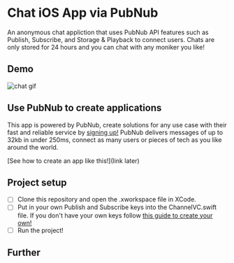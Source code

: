 # Chat iOS App via PubNub
An anonymous chat appliction that uses PubNub API features such as Publish, Subscribe, and Storage & Playback to connect users.  Chats are only stored for 24 hours and you can chat with any moniker you like!

## Demo
![chat gif](https://github.com/SambaDialloB/PubNubChat/blob/master/chat.gif)

## Use PubNub to create applications 
This app is powered by PubNub, create solutions for any use case with their fast and reliable service by [signing up!](https://dashboard.pubnub.com/signup) PubNub delivers messages of up to 32kb in under 250ms, connect as many users or pieces of tech as you like around the world.

[See how to create an app like this!](link later)


## Project setup
- [ ] Clone this repository and open the .xworkspace file in XCode.
- [ ] Put in your own Publish and Subscribe keys into the ChannelVC.swift file. If you don't have your own keys follow [this guide to create your own!](https://medium.com/@shabashiki/how-to-use-pubnub-in-your-swift-application-90aa873e0c79)
- [ ] Run the project!

## Further
